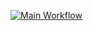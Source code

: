 [![Main Workflow](https://github.com/AyanBhadury/k6-action-demo/actions/workflows/cloud.yml/badge.svg)](https://github.com/AyanBhadury/k6-action-demo/actions/workflows/cloud.yml)

